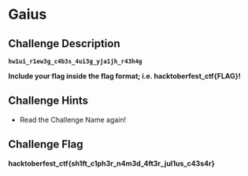 # Gaius

## Challenge Description

**`hw1ui_r1ew3g_c4b3s_4ui3g_yja1jh_r43h4g`**

**Include your flag inside the flag format; i.e. hacktoberfest_ctf{FLAG}!**

## Challenge Hints

- Read the Challenge Name again!

## Challenge Flag

**hacktoberfest_ctf{sh1ft_c1ph3r_n4m3d_4ft3r_jul1us_c43s4r}**